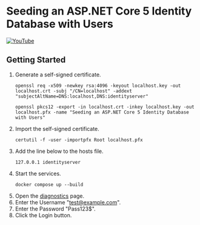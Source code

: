 # Seeding an ASP.NET Core 5 Identity Database with Users

[![YouTube](https://img.youtube.com/vi/Vo4hk-cfJh0/0.jpg)](https://www.youtube.com/watch?v=Vo4hk-cfJh0)

## Getting Started

1. Generate a self-signed certificate.
    ```shell
    openssl req -x509 -newkey rsa:4096 -keyout localhost.key -out localhost.crt -subj "/CN=localhost" -addext "subjectAltName=DNS:localhost,DNS:identityserver"
    ```
    ```shell
    openssl pkcs12 -export -in localhost.crt -inkey localhost.key -out localhost.pfx -name "Seeding an ASP.NET Core 5 Identity Database with Users"
    ```
1. Import the self-signed certificate.
    ```shell
    certutil -f -user -importpfx Root localhost.pfx
    ```
1. Add the line below to the hosts file.
    ```text
    127.0.0.1 identityserver
    ```
1. Start the services.
    ```shell
    docker compose up --build
    ```
1. Open the [diagnostics](https://identityserver:5001/diagnostics) page.
1. Enter the Username "test@example.com".
1. Enter the Password "Pass123$".
1. Click the Login button.
